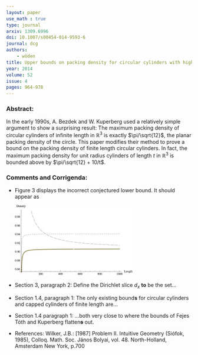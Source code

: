 ```yaml
---
layout: paper
use_math : true
type: journal
arxiv: 1309.6996
doi: 10.1007/s00454-014-9593-6
journal: dcg
authors:
    - wöden
title: Upper bounds on packing density for circular cylinders with high aspect ratio
year: 2014
volume: 52
issue: 4
pages: 964-978
---
```

### Abstract:

In the early 1990s, A. Bezdek and W. Kuperberg used a relatively simple argument to show a surprising result:  The maximum packing density of circular cylinders of infinite length in $\mathbb{R}^3$ is exactly $\pi/\sqrt{12}$, the planar packing density of the circle.  This paper modifies their method to prove a bound on the packing density of finite length circular cylinders.  In fact, the maximum packing density for unit radius cylinders of length $t$ in $\mathbb{R}^3$ is bounded above by $\pi/\sqrt{12} + 10/t$.

### Comments and Corrigenda:

 - Figure 3 displays the incorrect conjectured lower bound. It should appear as 

   ![Figure 3](figures/errataj001plot2.jpeg)
   
 - Section 3, paragraph 2:  Define the Dirichlet slice $d_x$ **to** be the set...
 - Section 1.4, paragraph 1: The only existing bound**s** for circular cylinders and capped cylinders of finite length are...
 - Section 1.4 paragraph 1: ...both very close to where the bounds of Fejes Tóth and Kuperberg flatten<del>**s**</del> out.
 - References: Wilker, J.B.: [1987] Problem II. Intuitive Geometry (Siófok, 1985), Colloq. Math. Soc. János Bolyai, vol. 48. North-Holland, Amsterdam New York, p.700